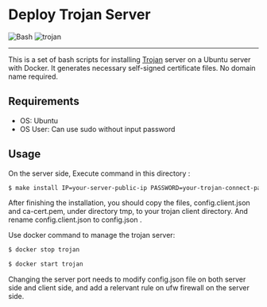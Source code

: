 # Deploy Trojan Server

![Bash](https://img.shields.io/static/v1?label=terminal&message=Bash&color=blue&logo=gnubash)
![trojan](https://img.shields.io/static/v1?label=Trojan&message=in%20Docker%20on%20Ubuntu&color=orange&logo=docusign)

----------

This is a set of bash scripts for installing [Trojan](https://github.com/trojan-gfw/trojan) server on a Ubuntu server with Docker. It generates necessary self-signed certificate files. No domain name required.

## Requirements

- OS: Ubuntu
- OS User: Can use sudo without input password

## Usage

On the server side, Execute command in this directory :

```sh
$ make install IP=your-server-public-ip PASSWORD=your-trojan-connect-password
```

After finishing the installation, you should copy the files, config.client.json and ca-cert.pem, under directory tmp, to your trojan client directory. And rename config.client.json to config.json .

Use docker command to manage the trojan server:

```sh
$ docker stop trojan

$ docker start trojan
```

Changing the server port needs to modify config.json file on both server side and client side, and add a relervant rule on ufw firewall on the server side.
